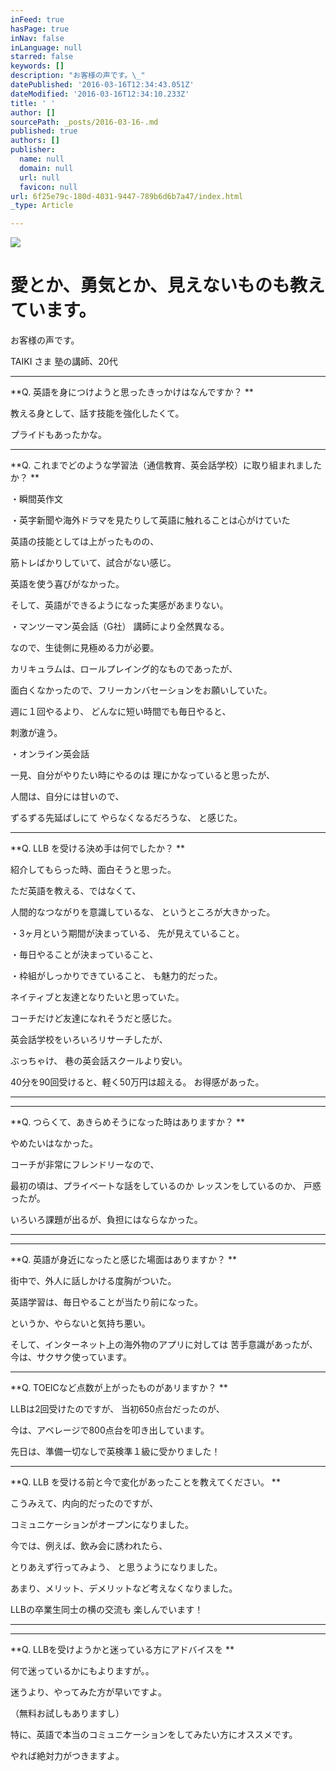 ```yaml
---
inFeed: true
hasPage: true
inNav: false
inLanguage: null
starred: false
keywords: []
description: "お客様の声です。\_"
datePublished: '2016-03-16T12:34:43.051Z'
dateModified: '2016-03-16T12:34:10.233Z'
title: ' '
author: []
sourcePath: _posts/2016-03-16-.md
published: true
authors: []
publisher:
  name: null
  domain: null
  url: null
  favicon: null
url: 6f25e79c-180d-4031-9447-789b6d6b7a47/index.html
_type: Article

---
```

![](https://the-grid-user-content.s3-us-west-2.amazonaws.com/51be9d82-cc5e-4704-a228-7fd9e693ffee.jpg)

# 

# 愛とか、勇気とか、見えないものも教えています。

お客様の声です。 

TAIKI さま
塾の講師、20代 

****

**Q. 英語を身につけようと思ったきっかけはなんですか？ 
**

教える身として、話す技能を強化したくて。 

プライドもあったかな。

****

**Q. これまでどのような学習法（通信教育、英会話学校）に取り組まれましたか？ 
**

・瞬間英作文 

・英字新聞や海外ドラマを見たりして英語に触れることは心がけていた 

英語の技能としては上がったものの、 

筋トレばかりしていて、試合がない感じ。

英語を使う喜びがなかった。 

そして、英語ができるようになった実感があまりない。 

・マンツーマン英会話（G社）
講師により全然異なる。 

なので、生徒側に見極める力が必要。 

カリキュラムは、ロールプレイング的なものであったが、

面白くなかったので、フリーカンバセーションをお願いしていた。 

週に１回やるより、
どんなに短い時間でも毎日やると、

刺激が違う。 

・オンライン英会話 

一見、自分がやりたい時にやるのは
理にかなっていると思ったが、

人間は、自分には甘いので、 

ずるずる先延ばしにて
やらなくなるだろうな、
と感じた。

****

**Q. LLB を受ける決め手は何でしたか？ 
**

紹介してもらった時、面白そうと思った。 

ただ英語を教える、ではなくて、 

人間的なつながりを意識しているな、
というところが大きかった。 

・3ヶ月という期間が決まっている、
先が見えていること。 

・毎日やることが決まっていること、 

・枠組がしっかりできていること、
も魅力的だった。 

ネイティブと友達となりたいと思っていた。 

コーチだけど友達になれそうだと感じた。 

英会話学校をいろいろリサーチしたが、 

ぶっちゃけ、
巷の英会話スクールより安い。 

40分を90回受けると、軽く50万円は超える。
お得感があった。 

****

****

**Q. つらくて、あきらめそうになった時はありますか？ 
**

やめたいはなかった。 

コーチが非常にフレンドリーなので、 

最初の頃は、プライベートな話をしているのか
レッスンをしているのか、
戸惑ったが。 

いろいろ課題が出るが、負担にはならなかった。

****

****

**Q. 英語が身近になったと感じた場面はありますか？ **

街中で、外人に話しかける度胸がついた。 

英語学習は、毎日やることが当たり前になった。 

というか、やらないと気持ち悪い。 

そして、インターネット上の海外物のアプリに対しては
苦手意識があったが、
今は、サクサク使っています。 

****

**Q. TOEICなど点数が上がったものがあリますか？ 
**

LLBは2回受けたのですが、
当初650点台だったのが、 

今は、アベレージで800点台を叩き出しています。 

先日は、準備一切なしで英検準１級に受かりました！ 

****

**Q. LLB を受ける前と今で変化があったことを教えてください。 
**

こうみえて、内向的だったのですが、 

コミュニケーションがオープンになりました。 

今では、例えば、飲み会に誘われたら、 

とりあえず行ってみよう、
と思うようになりました。 

あまり、メリット、デメリットなど考えなくなりました。 

LLBの卒業生同士の横の交流も
楽しんでいます！ 

****

****

**Q. LLBを受けようかと迷っている方にアドバイスを 
**

何で迷っているかにもよりますが。。 

迷うより、やってみた方が早いですよ。 

（無料お試しもありますし）

特に、英語で本当のコミュニケーションをしてみたい方にオススメです。 

やれば絶対力がつきますよ。
